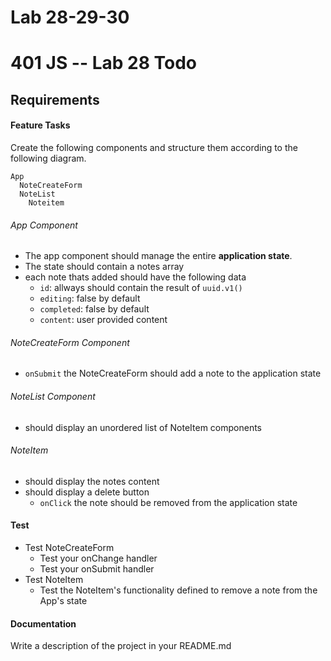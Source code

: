 # Lab 28-29-30

401 JS --  Lab 28 Todo
===


## Requirements  

#### Feature Tasks
Create the following components and structure them according to the following diagram.  
```
App
  NoteCreateForm
  NoteList
    Noteitem
```
###### App Component
* The app component should manage the entire **application state**.
* The state should contain a notes array
* each note thats added should have the following data
  * `id`: allways should contain the result of `uuid.v1()`
  * `editing`: false by default
  * `completed`: false by default
  * `content`: user provided content

###### NoteCreateForm Component
* `onSubmit` the NoteCreateForm should add a note to the application state

###### NoteList Component
* should display an unordered list of NoteItem components

###### NoteItem
* should display the notes content
* should display a delete button
  * `onClick` the note should be removed from the application state

#### Test
* Test NoteCreateForm
  * Test your onChange handler
  * Test your onSubmit handler
* Test NoteItem
  * Test the NoteItem's functionality defined to remove a note from the App's state

####  Documentation  
Write a description of the project in your README.md
